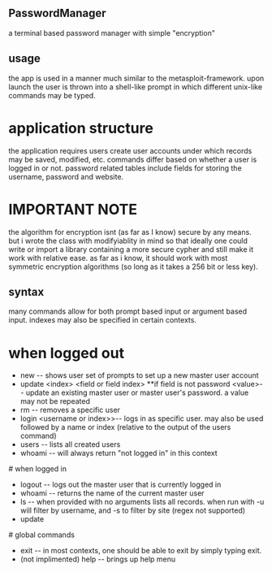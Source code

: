 ## PasswordManager
a terminal based password manager with simple "encryption"

## usage
the app is used in a manner much similar to the metasploit-framework. upon launch the user is thrown into a shell-like prompt in which different unix-like commands may be typed.

# application structure
the application requires users create user accounts under which records may be saved, modified, etc. commands differ based on whether a user is logged in or not. password related tables include fields for storing the username, password and website.  

# IMPORTANT NOTE
the algorithm for encryption isnt (as far as I know) secure by any means. but i wrote the class with modifyiablity in mind so that ideally one could write or import a library containing a more secure cypher and still make it work with relative ease. as far as i know, it should work with most symmetric encryption algorithms (so long as it takes a 256 bit or less key).

## syntax
many commands allow for both prompt based input or argument based input. indexes may also be specified in certain contexts.
# when logged out
<ul>
  <li>new -- shows user set of prompts to set up a new master user account</li>
  <li>update &lt;index&gt; &lt;field or field index&gt; **if field is not password &lt;value&gt;-- update an existing master user or master user's password. a value may not be repeated</li>
  <li>rm -- removes a specific user</li>
  <li>login &lt;username or index&gt;>-- logs in as specific user. may also be used followed by a name or index (relative to the output of the users command)</li>
  <li>users -- lists all created users</li>
  <li>whoami -- will always return "not logged in" in this context</li>
</ul>
# when logged in
<ul>
  <li>logout -- logs out the master user that is currently logged in </li>
  <li>whoami -- returns the name of the current master user</li>
  <li>ls -- when provided with no arguments lists all records. when run with -u <filter> will filter by username, and -s <filter> to filter by site (regex not supported)</li>
  <li>update <index> </li>
</ul>
# global commands
<ul>
  <li>exit -- in most contexts, one should be able to exit by simply typing exit.</li>
  <li>(not implimented) help -- brings up help menu</li>
</ul>
